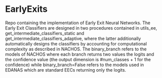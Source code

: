# EarlyExits

Repo containing the implementation of Early Exit Neural Networks.
The Early Exit Classifiers are designed in two procedures contained in utils_ee, get_intermediate_classifiers_static and get_intermediate_classifiers_adaptive, where the latter additionally automatically designs the classifiers by accounting for computational complexity as described in NACHOS.
The binary_branch refers to the models of NACHOS where each branch returns two values the logits and the confidence value (the output dimension is #num_classes + 1 for the confidence) while binary_branch=False refers to the models used in EDANAS which are standard EECs returning only the logits.
